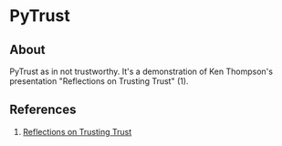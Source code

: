 PyTrust
=======

About
-----
PyTrust as in not trustworthy. It's a demonstration of Ken Thompson's
presentation "Reflections on Trusting Trust" (1).

References
----------
1) [Reflections on Trusting Trust](http://cm.bell-labs.com/who/ken/trust.html)
